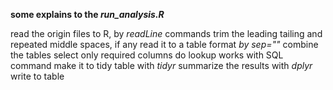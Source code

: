 **some explains to the *run_analysis.R***

read the origin files to R, by *readLine* commands
trim the leading tailing and repeated middle spaces, if any
read it to a table format *by sep=""* 
combine the tables
select only required columns
do lookup works with SQL command
make it to tidy table with *tidyr*
summarize the results with *dplyr*
write to table